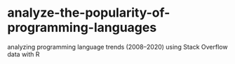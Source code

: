 # analyze-the-popularity-of-programming-languages
analyzing programming language trends (2008–2020) using Stack Overflow data with R
